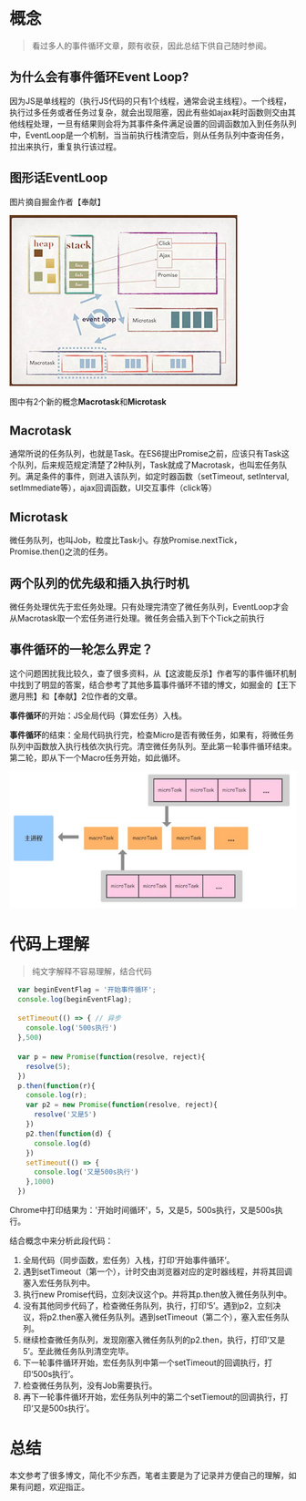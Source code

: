 # 概念
>看过多人的事件循环文章，颇有收获，因此总结下供自己随时参阅。

## 为什么会有事件循环Event Loop?
因为JS是单线程的（执行JS代码的只有1个线程，通常会说主线程）。一个线程，执行过多任务或者任务过复杂，就会出现阻塞，因此有些如ajax耗时函数则交由其他线程处理，一旦有结果则会将为其事件条件满足设置的回调函数加入到任务队列中，EventLoop是一个机制，当当前执行栈清空后，则从任务队列中查询任务，拉出来执行，重复执行该过程。


## 图形话EventLoop
图片摘自掘金作者【奉献】

![eventloop](./img/eventloop.jpg)

图中有2个新的概念**Macrotask**和**Microtask**

## Macrotask
通常所说的任务队列，也就是Task。在ES6提出Promise之前，应该只有Task这个队列，后来规范规定清楚了2种队列，Task就成了Macrotask，也叫宏任务队列。满足条件的事件，则进入该队列，如定时器函数（setTimeout, setInterval, setImmediate等），ajax回调函数，UI交互事件（click等）

## Microtask
微任务队列，也叫Job，粒度比Task小。存放Promise.nextTick，Promise.then()之流的任务。

## 两个队列的优先级和插入执行时机
微任务处理优先于宏任务处理。只有处理完清空了微任务队列，EventLoop才会从Macrotask取一个宏任务进行处理。微任务会插入到下个Tick之前执行

## 事件循环的一轮怎么界定？
这个问题困扰我比较久，查了很多资料，从【这波能反杀】作者写的事件循环机制中找到了明显的答案，结合参考了其他多篇事件循环不错的博文，如掘金的【王下邀月熊】和【奉献】2位作者的文章。

**事件循环**的开始：JS全局代码（算宏任务）入栈。

**事件循环**的结束：全局代码执行完，检查Micro是否有微任务，如果有，将微任务队列中函数放入执行栈依次执行完。清空微任务队列。至此第一轮事件循环结束。第二轮，即从下一个Macro任务开始，如此循环。

![micro and macro](./img/micro_and_macro.jpg)


# 代码上理解
> 纯文字解释不容易理解，结合代码
```js
  var beginEventFlag = '开始事件循环'; 
  console.log(beginEventFlag);

  setTimeout(() => { // 异步
    console.log('500s执行')
  },500)

  var p = new Promise(function(resolve, reject){
    resolve(5);
  })
  p.then(function(r){
    console.log(r);
    var p2 = new Promise(function(resolve, reject){
      resolve('又是5')
    })
    p2.then(function(d) {
      console.log(d)
    })     
    setTimeout(() => {
      console.log('又是500s执行')     
    },1000)
  })
```
Chrome中打印结果为：'开始时间循环'，5，又是5，500s执行，又是500s执行。

结合概念中来分析此段代码：
1. 全局代码（同步函数，宏任务）入栈，打印‘开始事件循环’。
2. 遇到setTimeout（第一个），计时交由浏览器对应的定时器线程，并将其回调塞入宏任务队列中。
2. 执行new Promise代码，立刻决议这个p。并将其p.then放入微任务队列中。
3. 没有其他同步代码了，检查微任务队列，执行，打印‘5’。遇到p2，立刻决议，将p2.then塞入微任务队列。遇到setTimeout（第二个），塞入宏任务队列。
4. 继续检查微任务队列，发现刚塞入微任务队列的p2.then，执行，打印‘又是5’。至此微任务队列清空完毕。
5. 下一轮事件循环开始，宏任务队列中第一个setTimeout的回调执行，打印‘500s执行’。
6. 检查微任务队列，没有Job需要执行。
7. 再下一轮事件循环开始，宏任务队列中的第二个setTiemout的回调执行，打印‘又是500s执行’。

# 总结
本文参考了很多博文，简化不少东西，笔者主要是为了记录并方便自己的理解，如果有问题，欢迎指正。